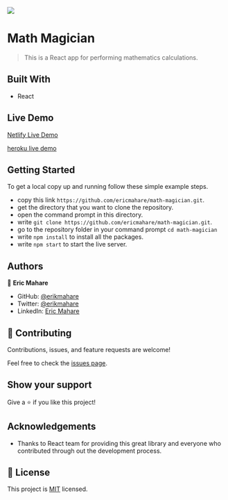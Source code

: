 ![](https://img.shields.io/badge/Microverse-blueviolet)

# Math Magician

> This is a React app for performing mathematics calculations.

## Built With

- React

## Live Demo

[Netlify Live Demo](https://math-magician-erik.netlify.app/)

[heroku live demo](https://math-magician-erik.herokuapp.com/)

## Getting Started

To get a local copy up and running follow these simple example steps.

- copy this link `https://github.com/ericmahare/math-magician.git`.
- get the directory that you want to clone the repository.
- open the command prompt in this directory.
- write `git clone https://github.com/ericmahare/math-magician.git`.
- go to the repository folder in your command prompt `cd math-magician`
- write `npm install` to install all the packages.
- write `npm start` to start the live server.

## Authors

👤 **Eric Mahare**

- GitHub: [@erikmahare](https://github.com/ericmahare)
- Twitter: [@erikmahare](https://twitter.com/erikmahare)
- LinkedIn: [Eric Mahare](https://www.linkedin.com/in/eric-mahare-358944183?lipi=urn%3Ali%3Apage%3Ad_flagship3_profile_view_base_contact_details%3BGc83LPvtSs%2BW8o55aCNPKw%3D%3D)


## 🤝 Contributing

Contributions, issues, and feature requests are welcome!

Feel free to check the [issues page](../../issues/).

## Show your support 

Give a ⭐️ if you like this project!

## Acknowledgements
- Thanks to React team for providing this great library and everyone who contributed through out the development process.

## 📝 License

This project is [MIT](./MIT.md) licensed.
